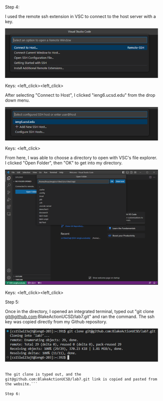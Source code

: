 Step 4:

I used the remote ssh extension in VSC to connect to the host server with a key.

![Image](lab7ss1.png)

Keys: <left_click><left_click>

After selecting "Connect to Host", I clicked "ieng6.ucsd.edu" from the drop down menu.

![Image](lab7ss2.png)

Keys: <left_click>

From here, I was able to choose a directory to open with VSC's file explorer. I clicked "Open Folder", then "OK" to get into my directory.

![Image](lab7ss3.png)

Keys: <left_click><left_click>

Step 5:

Once in the directory, I opened an integrated terminal, typed out "git clone git@github.com:BlakeActionUCSD/lab7.git" and ran the command.
The ssh key was copied directly from my Github repository.

![Image](lab7ss4.png)

```Keys pressed: <left_click>git clone <left_click><ctrl + C><left_click><ctrl + V><enter>
  
The git clone is typed out, and the git@github.com:BlakeActionUCSD/lab7.git link is copied and pasted from the website.```
  
Step 6:

